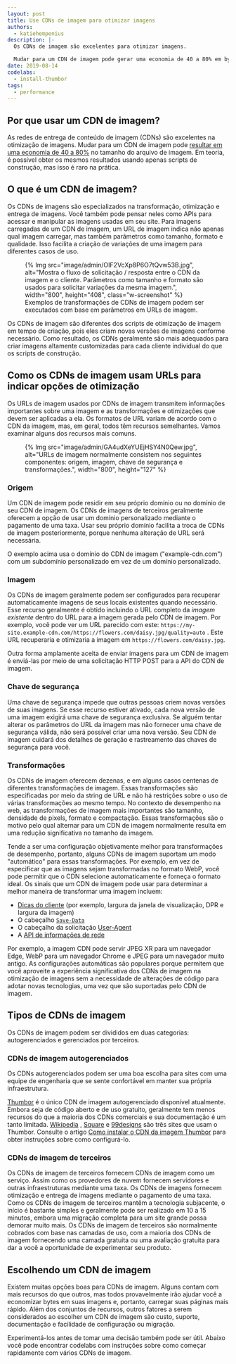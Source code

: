 ```yaml
---
layout: post
title: Use CDNs de imagem para otimizar imagens
authors:
  - katiehempenius
description: |-
  Os CDNs de imagem são excelentes para otimizar imagens.

  Mudar para um CDN de imagem pode gerar uma economia de 40 a 80% em bytes de imagens.
date: 2019-08-14
codelabs:
  - install-thumbor
tags:
  - performance
---
```


## Por que usar um CDN de imagem?

As redes de entrega de conteúdo de imagem (CDNs) são excelentes na otimização de imagens. Mudar para um CDN de imagem pode [resultar em uma economia de 40 a 80%](https://www.youtube.com/watch?v=YJGCZCaIZkQ&t=1010s) no tamanho do arquivo de imagem. Em teoria, é possível obter os mesmos resultados usando apenas scripts de construção, mas isso é raro na prática.

## O que é um CDN de imagem?

Os CDNs de imagens são especializados na transformação, otimização e entrega de imagens. Você também pode pensar neles como APIs para acessar e manipular as imagens usadas em seu site. Para imagens carregadas de um CDN de imagem, um URL de imagem indica não apenas qual imagem carregar, mas também parâmetros como tamanho, formato e qualidade. Isso facilita a criação de variações de uma imagem para diferentes casos de uso.

<figure class="w-figure">{% Img src="image/admin/OIF2VcXp8P6O7tQvw53B.jpg", alt="Mostra o fluxo de solicitação / resposta entre o CDN da imagem e o cliente. Parâmetros como tamanho e formato são usados para solicitar variações da mesma imagem.", width="800", height="408", class="w-screenshot" %} <figcaption class="w-figcaption"> Exemplos de transformações de CDNs de imagem podem ser executados com base em parâmetros em URLs de imagem.</figcaption></figure>

Os CDNs de imagem são diferentes dos scripts de otimização de imagem em tempo de criação, pois eles criam novas versões de imagens conforme necessário. Como resultado, os CDNs geralmente são mais adequados para criar imagens altamente customizadas para cada cliente individual do que os scripts de construção.

## Como os CDNs de imagem usam URLs para indicar opções de otimização

Os URLs de imagem usados por CDNs de imagem transmitem informações importantes sobre uma imagem e as transformações e otimizações que devem ser aplicadas a ela. Os formatos de URL variam de acordo com o CDN da imagem, mas, em geral, todos têm recursos semelhantes. Vamos examinar alguns dos recursos mais comuns.

<figure class="w-figure">{% Img src="image/admin/GA4udXeYUEjHSY4N0Qew.jpg", alt="URLs de imagem normalmente consistem nos seguintes componentes: origem, imagem, chave de segurança e transformações.", width="800", height="127" %}</figure>

### Origem

Um CDN de imagem pode residir em seu próprio domínio ou no domínio de seu CDN de imagem. Os CDNs de imagens de terceiros geralmente oferecem a opção de usar um domínio personalizado mediante o pagamento de uma taxa. Usar seu próprio domínio facilita a troca de CDNs de imagem posteriormente, porque nenhuma alteração de URL será necessária.

O exemplo acima usa o domínio do CDN de imagem ("example-cdn.com") com um subdomínio personalizado em vez de um domínio personalizado.

### Imagem

Os CDNs de imagem geralmente podem ser configurados para recuperar automaticamente imagens de seus locais existentes quando necessário. Esse recurso geralmente é obtido incluindo o URL completo da *imagem existente* dentro do URL para a imagem gerada pelo CDN de imagem. Por exemplo, você pode ver um URL parecido com este: `https://my-site.example-cdn.com/https://flowers.com/daisy.jpg/quality=auto` . Este URL recuperaria e otimizaria a imagem em `https://flowers.com/daisy.jpg`.

Outra forma amplamente aceita de enviar imagens para um CDN de imagem é enviá-las por meio de uma solicitação HTTP POST para a API do CDN de imagem.

### Chave de segurança

Uma chave de segurança impede que outras pessoas criem novas versões de suas imagens. Se esse recurso estiver ativado, cada nova versão de uma imagem exigirá uma chave de segurança exclusiva. Se alguém tentar alterar os parâmetros do URL da imagem mas não fornecer uma chave de segurança válida, não será possível criar uma nova versão. Seu CDN de imagem cuidará dos detalhes de geração e rastreamento das chaves de segurança para você.

### Transformações

Os CDNs de imagem oferecem dezenas, e em alguns casos centenas de diferentes transformações de imagem. Essas transformações são especificadas por meio da string de URL e não há restrições sobre o uso de várias transformações ao mesmo tempo. No contexto de desempenho na web, as transformações de imagem mais importantes são tamanho, densidade de pixels, formato e compactação. Essas transformações são o motivo pelo qual alternar para um CDN de imagem normalmente resulta em uma redução significativa no tamanho da imagem.

Tende a ser uma configuração objetivamente melhor para transformações de desempenho, portanto, alguns CDNs de imagem suportam um modo "automático" para essas transformações. Por exemplo, em vez de especificar que as imagens sejam transformadas no formato WebP, você pode permitir que o CDN selecione automaticamente e forneça o formato ideal. Os sinais que um CDN de imagem pode usar para determinar a melhor maneira de transformar uma imagem incluem:

- [Dicas do cliente](https://developers.google.com/web/updates/2015/09/automating-resource-selection-with-client-hints) (por exemplo, largura da janela de visualização, DPR e largura da imagem)
- O cabeçalho [`Save-Data`](https://developer.mozilla.org/docs/Web/HTTP/Headers/Save-Data)
- O cabeçalho da solicitação [User-Agent](https://developer.mozilla.org/docs/Web/HTTP/Headers/User-Agent)
- A [API de informações de rede](https://developer.mozilla.org/docs/Web/API/Network_Information_API)

Por exemplo, a imagem CDN pode servir JPEG XR para um navegador Edge, WebP para um navegador Chrome e JPEG para um navegador muito antigo. As configurações automáticas são populares porque permitem que você aproveite a experiência significativa dos CDNs de imagem na otimização de imagens sem a necessidade de alterações de código para adotar novas tecnologias, uma vez que são suportadas pelo CDN de imagem.

## Tipos de CDNs de imagem

Os CDNs de imagem podem ser divididos em duas categorias: autogerenciados e gerenciados por terceiros.

### CDNs de imagem autogerenciados

Os CDNs autogerenciados podem ser uma boa escolha para sites com uma equipe de engenharia que se sente confortável em manter sua própria infraestrutura.

[Thumbor](https://github.com/thumbor/thumbor) é o único CDN de imagem autogerenciado disponível atualmente. Embora seja de código aberto e de uso gratuito, geralmente tem menos recursos do que a maioria dos CDNs comerciais e sua documentação é um tanto limitada. [Wikipedia](https://wikitech.wikimedia.org/wiki/Thumbor) , [Square](https://medium.com/square-corner-blog/dynamic-images-with-thumbor-a430a1cfcd87) e [99designs](https://99designs.com/tech-blog/blog/2013/07/01/thumbnailing-with-thumbor/) são três sites que usam o Thumbor. Consulte o artigo [Como instalar o CDN da imagem Thumbor](/install-thumbor) para obter instruções sobre como configurá-lo.

### CDNs de imagem de terceiros

Os CDNs de imagem de terceiros fornecem CDNs de imagem como um serviço. Assim como os provedores de nuvem fornecem servidores e outras infraestruturas mediante uma taxa. Os CDNs de imagens fornecem otimização e entrega de imagens mediante o pagamento de uma taxa. Como os CDNs de imagem de terceiros mantêm a tecnologia subjacente, o início é bastante simples e geralmente pode ser realizado em 10 a 15 minutos, embora uma migração completa para um site grande possa demorar muito mais. Os CDNs de imagem de terceiros são normalmente cobrados com base nas camadas de uso, com a maioria dos CDNs de imagem fornecendo uma camada gratuita ou uma avaliação gratuita para dar a você a oportunidade de experimentar seu produto.

## Escolhendo um CDN de imagem

Existem muitas opções boas para CDNs de imagem. Alguns contam com mais recursos do que outros, mas todos provavelmente irão ajudar você a economizar bytes em suas imagens e, portanto, carregar suas páginas mais rápido. Além dos conjuntos de recursos, outros fatores a serem considerados ao escolher um CDN de imagem são custo, suporte, documentação e facilidade de configuração ou migração.

Experimentá-los antes de tomar uma decisão também pode ser útil. Abaixo você pode encontrar codelabs com instruções sobre como começar rapidamente com vários CDNs de imagem.
